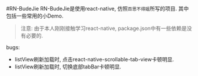 #RN-BudeJie
RN-BudeJie是使用react-native, 仿照```百思不得姐```所写的项目.
其中包括一些常用的小Demo.

>注意: 由于本人刚刚接触学习react-native, package.json中有一些依赖是没有必要的.



bugs: 

* listView刷新加载时, 点击react-native-scrollable-tab-view卡顿明显.
* listView刷新加载时, 切换底部tabBar卡顿明显.


